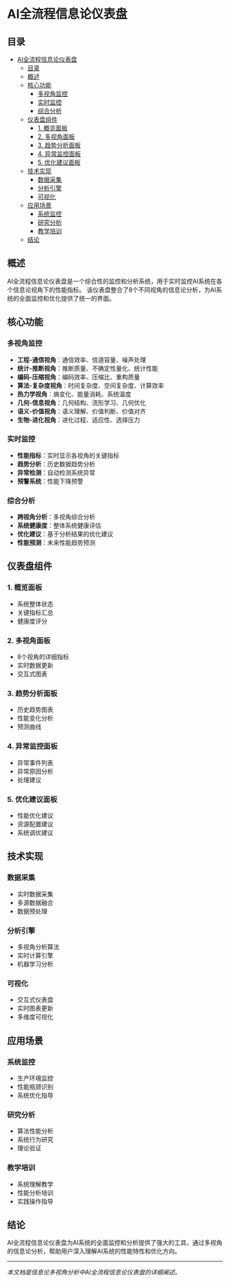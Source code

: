 # AI全流程信息论仪表盘

## 目录

- [AI全流程信息论仪表盘](#ai全流程信息论仪表盘)
  - [目录](#目录)
  - [概述](#概述)
  - [核心功能](#核心功能)
    - [多视角监控](#多视角监控)
    - [实时监控](#实时监控)
    - [综合分析](#综合分析)
  - [仪表盘组件](#仪表盘组件)
    - [1. 概览面板](#1-概览面板)
    - [2. 多视角面板](#2-多视角面板)
    - [3. 趋势分析面板](#3-趋势分析面板)
    - [4. 异常监控面板](#4-异常监控面板)
    - [5. 优化建议面板](#5-优化建议面板)
  - [技术实现](#技术实现)
    - [数据采集](#数据采集)
    - [分析引擎](#分析引擎)
    - [可视化](#可视化)
  - [应用场景](#应用场景)
    - [系统监控](#系统监控)
    - [研究分析](#研究分析)
    - [教学培训](#教学培训)
  - [结论](#结论)

## 概述

AI全流程信息论仪表盘是一个综合性的监控和分析系统，用于实时监控AI系统在各个信息论视角下的性能指标。
该仪表盘整合了8个不同视角的信息论分析，为AI系统的全面监控和优化提供了统一的界面。

## 核心功能

### 多视角监控

- **工程-通信视角**：通信效率、信道容量、噪声处理
- **统计-推断视角**：推断质量、不确定性量化、统计性能
- **编码-压缩视角**：编码效率、压缩比、重构质量
- **算法-复杂度视角**：时间复杂度、空间复杂度、计算效率
- **热力学视角**：熵变化、能量消耗、系统温度
- **几何-信息视角**：几何结构、流形学习、几何优化
- **语义-价值视角**：语义理解、价值判断、价值对齐
- **生物-进化视角**：进化过程、适应性、选择压力

### 实时监控

- **性能指标**：实时显示各视角的关键指标
- **趋势分析**：历史数据趋势分析
- **异常检测**：自动检测系统异常
- **预警系统**：性能下降预警

### 综合分析

- **跨视角分析**：多视角综合分析
- **系统健康度**：整体系统健康评估
- **优化建议**：基于分析结果的优化建议
- **性能预测**：未来性能趋势预测

## 仪表盘组件

### 1. 概览面板

- 系统整体状态
- 关键指标汇总
- 健康度评分

### 2. 多视角面板

- 8个视角的详细指标
- 实时数据更新
- 交互式图表

### 3. 趋势分析面板

- 历史趋势图表
- 性能变化分析
- 预测曲线

### 4. 异常监控面板

- 异常事件列表
- 异常原因分析
- 处理建议

### 5. 优化建议面板

- 性能优化建议
- 资源配置建议
- 系统调优建议

## 技术实现

### 数据采集

- 实时数据采集
- 多源数据融合
- 数据预处理

### 分析引擎

- 多视角分析算法
- 实时计算引擎
- 机器学习分析

### 可视化

- 交互式仪表盘
- 实时图表更新
- 多维度可视化

## 应用场景

### 系统监控

- 生产环境监控
- 性能瓶颈识别
- 系统优化指导

### 研究分析

- 算法性能分析
- 系统行为研究
- 理论验证

### 教学培训

- 系统理解教学
- 性能分析培训
- 实践操作指导

## 结论

AI全流程信息论仪表盘为AI系统的全面监控和分析提供了强大的工具，通过多视角的信息论分析，帮助用户深入理解AI系统的性能特性和优化方向。

---

*本文档是信息论多视角分析中AI全流程信息论仪表盘的详细阐述。*
